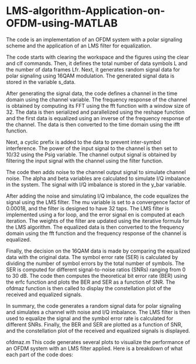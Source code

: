 # LMS-algorithm-Application-on-OFDM-using-MATLAB
The code is an implementation of an OFDM system with a polar signaling scheme and the application of an LMS filter for equalization.

The code starts with clearing the workspace and the figures using the clear and clf commands. Then, it defines the total number of data symbols L and the number of data frames Lfr. Next, it generates random signal data for polar signaling using 16QAM modulation. The generated signal data is stored in the variable s_data.

After generating the signal data, the code defines a channel in the time domain using the channel variable. The frequency response of the channel is obtained by computing its FFT using the fft function with a window size of 32. The data is then serialized and parallelized using the reshape function and the first data is equalized using an inverse of the frequency response of the channel. The data is then converted to the time domain using the ifft function.

Next, a cyclic prefix is added to the data to prevent inter-symbol interference. The power of the input signal to the channel is then set to 10/32 using the Psig variable. The channel output signal is obtained by filtering the input signal with the channel using the filter function.

The code then adds noise to the channel output signal to simulate channel noise. The alpha and beta variables are calculated to simulate I/Q imbalance in the system. The signal with I/Q imbalance is stored in the y_bar variable.

After adding the noise and simulating I/Q imbalance, the code equalizes the signal using the LMS filter. The mu variable is set to a convergence factor of 0.00018, and the filter is designed to have 32 taps. The LMS filter is implemented using a for loop, and the error signal en is computed at each iteration. The weights of the filter are updated using the iterative formula for the LMS algorithm. The equalized data is then converted to the frequency domain using the fft function and the frequency response of the channel is equalized.

Finally, the decision on the 16QAM data is made by comparing the equalized data with the original data. The symbol error rate (SER) is calculated by dividing the number of symbol errors by the total number of symbols. The SER is computed for different signal-to-noise ratios (SNRs) ranging from 0 to 30 dB. The code then computes the theoretical bit error rate (BER) using the erfc function and plots the BER and SER as a function of SNR. The ofdmaz function is then called to display the constellation plot of the received and equalized signals.

In summary, the code generates a random signal data for polar signaling and simulates a channel with noise and I/Q imbalance. The LMS filter is then used to equalize the signal and the symbol error rate is calculated for different SNRs. Finally, the BER and SER are plotted as a function of SNR, and the constellation plot of the received and equalized signals is displayed.


ofdmaz.m
This code generates several plots to visualize the performance of an OFDM system with an LMS filter applied. Here is a breakdown of what each part of the code does:

